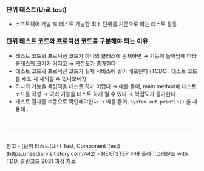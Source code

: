 ### 단위 테스트(Unit test)
- 소프트웨어 개발 후 테스트 가능한 최소 단위를 기준으로 하는 테스트 활동

### 단위 테스트 코드와 프로덕션 코드를 구분해야 되는 이유
- 테스트 코드와 프로덕션 코드가 하나의 클래스에 존재하면 → 기능이 늘어남에 따라 클래스의 크기가 커지고 → 복잡도가 증가한다
- 테스트 코드와 프로덕션 코드가 실제 서비스에 같이 배포된다 (TODO : 테스트 코드를 배포 시 제외할 수 있나보네?)
- 하나의 기능을 독립적을 테스트 하기 어렵다 → 예를 들어, main method에 테스트 코드를 작성 → 여러 기능을 테스트 하게 될 수 있다 → 복잡도가 증가한다
- 테스트 결과를 수동으로 확인해야한다 → 예를 들어, `System.out.println()` 을 사용해..

<br/>

---

<br/>
참고
- [단위 테스트(Unit Test, Component Test)(https://needjarvis.tistory.com/442)
- NEXTSTEP 자바 플레이그래운드 with TDD, 클린코드 2021 과정 자료